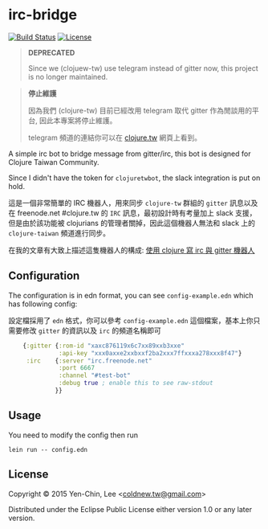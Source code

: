 # irc-bridge
[![Build Status](https://travis-ci.org/clojure-tw/irc-bridge.svg?branch=master)](https://travis-ci.org/clojure-tw/irc-bridge)
[![License](http://img.shields.io/badge/license-Eclipse-blue.svg?style=flat)](https://www.eclipse.org/legal/epl-v10.html)

> **DEPRECATED**
>
> Since we (clojuew-tw) use telegram instead of gitter now, this project is no longer maintained.
>

> **停止維護**
>
> 因為我們 (clojure-tw) 目前已經改用 telegram 取代 gitter 作為閒談用的平台, 因此本專案將停止維護。
>
> telegram 頻道的連結你可以在 [clojure.tw](http://clojure.tw) 網頁上看到。
>

A simple irc bot to bridge message from gitter/irc, this bot is designed for
Clojure Taiwan Community.

Since I didn't have the token for `clojuretwbot`, the slack integration is put
on hold.

這是一個非常簡單的 IRC 機器人，用來同步 `clojure-tw` 群組的 `gitter` 訊息以及在 freenode.net #clojure.tw 的 `IRC` 訊息，最初設計時有考量加上 slack 支援，但是由於該功能被 clojurians 的管理者關掉，因此這個機器人無法和 slack 上的 `clojure-taiwan` 頻道進行同步。

在我的文章有大致上描述這隻機器人的構成: [使用 clojure 寫 irc 與 gitter 機器人](http://coldnew.github.io/blog/2015/11-23_clojure_irc_gitter_bot/)

## Configuration

The configuration is in edn format, you can see `config-example.edn` which has
following config:

設定檔採用了 `edn` 格式，你可以參考 `config-example.edn` 這個檔案，基本上你只需要修改 `gitter` 的資訊以及 `irc` 的頻道名稱即可

```clojure
    {:gitter {:rom-id "xaxc876119x6c7xx89xxb3xxe"
              :api-key "xxx0axxe2xxbxxf2ba2xxx7ffxxxa278xxx8f47"}
     :irc    {:server "irc.freenode.net"
              :port 6667
              :channel "#test-bot"
              :debug true ; enable this to see raw-stdout
             }}
```

## Usage

You need to modify the config then run

    lein run -- config.edn

## License

Copyright © 2015 Yen-Chin, Lee <<coldnew.tw@gmail.com>>

Distributed under the Eclipse Public License either version 1.0 or any later version.
